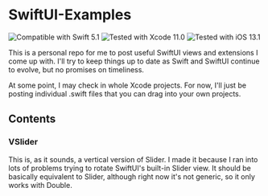 # SwiftUI-Examples
![Compatible with Swift 5.1][swift-version]
![Tested with Xcode 11.0][xcode-version]
![Tested with iOS 13.1][ios-version]

This is a personal repo for me to post useful SwiftUI views and extensions I come up with. I'll try to keep things up to date as Swift and SwiftUI continue to evolve, but no promises on timeliness.

At some point, I may check in whole Xcode projects. For now, I'll just be posting individual .swift files that you can drag into your own projects.

## Contents

### VSlider

This is, as it sounds, a vertical version of Slider. I made it because I ran into lots of problems trying to rotate SwiftUI's built-in Slider view. It should be basically equivalent to Slider, although right now it's not generic, so it only works with Double.

[swift-version]: https://img.shields.io/badge/Swift-5.1-green.svg
[xcode-version]: https://img.shields.io/badge/Xcode-11.0-green.svg
[ios-version]: https://img.shields.io/badge/iOS-13.1-green.svg